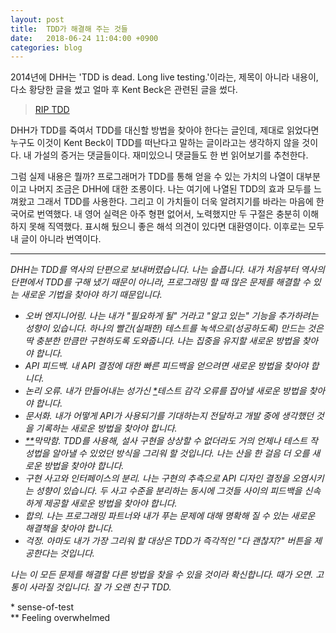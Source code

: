 ```yaml
---
layout: post
title:  TDD가 해결해 주는 것들
date:   2018-06-24 11:04:00 +0900
categories: blog
---
```


2014년에 DHH는 'TDD is dead. Long live testing.'이라는, 제목이 아니라 내용이, 다소 황당한 글을 썼고 얼마 후 Kent Beck은 관련된 글을 썼다.

> [RIP TDD](https://www.facebook.com/notes/kent-beck/rip-tdd/750840194948847)

DHH가 TDD를 죽여서 TDD를 대신할 방법을 찾아야 한다는 글인데, 제대로 읽었다면 누구도 이것이 Kent Beck이 TDD를 떠난다고 말하는 글이라고는 생각하지 않을 것이다. 내 가설의 증거는 댓글들이다. 재미있으니 댓글들도 한 번 읽어보기를 추천한다.

그럼 실제 내용은 뭘까? 프로그래머가 TDD를 통해 얻을 수 있는 가치의 나열이 대부분이고 나머지 조금은 DHH에 대한 조롱이다. 나는 여기에 나열된 TDD의 효과 모두를 느껴왔고 그래서 TDD를 사용한다. 그리고 이 가치들이 더욱 알려지기를 바라는 마음에 한국어로 번역했다. 내 영어 실력은 아주 형편 없어서, 노력했지만 두 구절은 충분히 이해하지 못해 직역했다. 표시해 뒀으니 좋은 해석 의견이 있다면 대환영이다. 이후로는 모두 내 글이 아니라 번역이다.

<!--more-->

---

*DHH는 TDD를 역사의 단편으로 보내버렸습니다. 나는 슬픕니다. 내가 처음부터 역사의 단편에서 TDD를 구해 냈기 때문이 아니라, 프로그래밍 할 때 많은 문제를 해결할 수 있는 새로운 기법을 찾아야 하기 때문입니다.*

- *오버 엔지니어링. 나는 내가 "필요하게 될" 거라고 "알고 있는" 기능을 추가하려는 성향이 있습니다. 하나의 빨간(실패한) 테스트를 녹색으로(성공하도록) 만드는 것은 딱 충분한 만큼만 구현하도록 도와줍니다. 나는 집중을 유지할 새로운 방법을 찾아야 합니다.*
- *API 피드백. 내 API 결정에 대한 빠른 피드백을 얻으려면 새로운 방법을 찾아야 합니다.*
- *논리 오류. 내가 만들어내는 성가신 [*](#comment-1)테스트 감각 오류를 잡아낼 새로운 방법을 찾아야 합니다.*
- *문서화. 내가 어떻게 API가 사용되기를 기대하는지 전달하고 개발 중에 생각했던 것을 기록하는 새로운 방법을 찾아야 합니다.*
- <em>[**](#comment-2)막막함. TDD를 사용해, 설사 구현을 상상할 수 없더라도 거의 언제나 테스트 작성법을 알아낼 수 있었던 방식을 그리워 할 것입니다. 나는 산을 한 걸음 더 오를 새로운 방법을 찾아야 합니다.</em>
- *구현 사고와 인터페이스의 분리. 나는 구현의 추측으로 API 디자인 결정을 오염시키는 성향이 있습니다. 두 사고 수준을 분리하는 동시에 그것들 사이의 피드백을 신속하게 제공할 새로운 방법을 찾아야 합니다.*
- *합의. 나는 프로그래밍 파트너와 내가 푸는 문제에 대해 명확해 질 수 있는 새로운 해결책을 찾아야 합니다.*
- *걱정. 아마도 내가 가장 그리워 할 대상은 TDD가 즉각적인 "다 괜찮지?" 버튼을 제공한다는 것입니다.*

*나는 이 모든 문제를 해결할 다른 방법을 찾을 수 있을 것이라 확신합니다. 때가 오면. 고통이 사라질 것입니다. 잘 가 오랜 친구 TDD.*

<span id='comment-1'>*</span> sense-of-test<br />
<span id='comment-2'>**</span> Feeling overwhelmed
